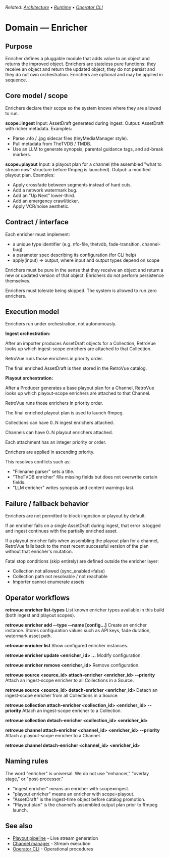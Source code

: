 _Related: [Architecture](../architecture/ArchitectureOverview.md) • [Runtime](../runtime/ChannelManager.md) • [Operator CLI](../operator/CLI.md)_

# Domain — Enricher

## Purpose

Enricher defines a pluggable module that adds value to an object and returns the improved object. Enrichers are stateless pure functions: they receive an object and return the updated object; they do not persist and they do not own orchestration. Enrichers are optional and may be applied in sequence.

## Core model / scope

Enrichers declare their scope so the system knows where they are allowed to run.

**scope=ingest**
Input: AssetDraft generated during ingest.
Output: AssetDraft with richer metadata.
Examples:

- Parse .nfo / .jpg sidecar files (tinyMediaManager style).
- Pull metadata from TheTVDB / TMDB.
- Use an LLM to generate synopsis, parental guidance tags, and ad-break markers.

**scope=playout**
Input: a playout plan for a channel (the assembled "what to stream now" structure before ffmpeg is launched).
Output: a modified playout plan.
Examples:

- Apply crossfade between segments instead of hard cuts.
- Add a network watermark bug.
- Add an "Up Next" lower-third.
- Add an emergency crawl/ticker.
- Apply VCR/noise aesthetic.

## Contract / interface

Each enricher must implement:

- a unique type identifier (e.g. nfo-file, thetvdb, fade-transition, channel-bug)
- a parameter spec describing its configuration (for CLI help)
- apply(input) -> output, where input and output types depend on scope

Enrichers must be pure in the sense that they receive an object and return a new or updated version of that object. Enrichers do not perform persistence themselves.

Enrichers must tolerate being skipped. The system is allowed to run zero enrichers.

## Execution model

Enrichers run under orchestration, not autonomously.

**Ingest orchestration:**

After an importer produces AssetDraft objects for a Collection, RetroVue looks up which ingest-scope enrichers are attached to that Collection.

RetroVue runs those enrichers in priority order.

The final enriched AssetDraft is then stored in the RetroVue catalog.

**Playout orchestration:**

After a Producer generates a base playout plan for a Channel, RetroVue looks up which playout-scope enrichers are attached to that Channel.

RetroVue runs those enrichers in priority order.

The final enriched playout plan is used to launch ffmpeg.

Collections can have 0..N ingest enrichers attached.

Channels can have 0..N playout enrichers attached.

Each attachment has an integer priority or order.

Enrichers are applied in ascending priority.

This resolves conflicts such as:

- "Filename parser" sets a title.
- "TheTVDB enricher" fills missing fields but does not overwrite certain fields.
- "LLM enricher" writes synopsis and content warnings last.

## Failure / fallback behavior

Enrichers are not permitted to block ingestion or playout by default.

If an enricher fails on a single AssetDraft during ingest, that error is logged and ingest continues with the partially enriched asset.

If a playout enricher fails when assembling the playout plan for a channel, RetroVue falls back to the most recent successful version of the plan without that enricher's mutation.

Fatal stop conditions (skip entirely) are defined outside the enricher layer:

- Collection not allowed (sync_enabled=false)
- Collection path not resolvable / not reachable
- Importer cannot enumerate assets

## Operator workflows

**retrovue enricher list-types**
List known enricher types available in this build (both ingest and playout scopes).

**retrovue enricher add --type <type> --name <label> [config...]**
Create an enricher instance. Stores configuration values such as API keys, fade duration, watermark asset path.

**retrovue enricher list**
Show configured enricher instances.

**retrovue enricher update <enricher_id> ...**
Modify configuration.

**retrovue enricher remove <enricher_id>**
Remove configuration.

**retrovue source <source_id> attach-enricher <enricher_id> --priority <n>**
Attach an ingest-scope enricher to all Collections in a Source.

**retrovue source <source_id> detach-enricher <enricher_id>**
Detach an ingest-scope enricher from all Collections in a Source.

**retrovue collection attach-enricher <collection_id> <enricher_id> --priority <n>**
Attach an ingest-scope enricher to a Collection.

**retrovue collection detach-enricher <collection_id> <enricher_id>**

**retrovue channel attach-enricher <channel_id> <enricher_id> --priority <n>**
Attach a playout-scope enricher to a Channel.

**retrovue channel detach-enricher <channel_id> <enricher_id>**

## Naming rules

The word "enricher" is universal. We do not use "enhancer," "overlay stage," or "post-processor."

- "ingest enricher" means an enricher with scope=ingest.
- "playout enricher" means an enricher with scope=playout.
- "AssetDraft" is the ingest-time object before catalog promotion.
- "Playout plan" is the channel's assembled output plan prior to ffmpeg launch.

## See also

- [Playout pipeline](PlayoutPipeline.md) - Live stream generation
- [Channel manager](../runtime/ChannelManager.md) - Stream execution
- [Operator CLI](../operator/CLI.md) - Operational procedures
